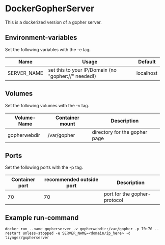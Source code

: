 # DockerGopherServer

This is a dockerized version of a gopher server.

## Environment-variables

Set the following variables with the -e tag.

| Name          | Usage | Default |
| ------------- | ----- | ------- |
| SERVER_NAME  | set this to your IP/Domain (no "gopher://" needed!) | localhost |

## Volumes

Set the following volumes with the -v tag.

| Volume-Name          | Container mount | Description |
| -------------------- | --------------- | ----------- |
| gopherwebdir  | /var/gopher | directory for the gopher page |

## Ports

Set the following ports with the -p tag.

| Container port | recommended outside port | Description |
| -------------- | ------------------------ |  ---------- |
| 70  | 70 | port for the gopher-protocol |

## Example run-command

``` docker run --name gopherserver -v gopherwebdir:/var/gopher -p 70:70 --restart unless-stopped -e SERVER_NAME=<domain/ip_here> -d tiynger/gopherserver ```
